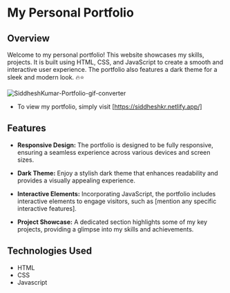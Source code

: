 # My Personal Portfolio
## Overview

Welcome to my personal portfolio! This website showcases my skills, projects. It is built using HTML, CSS, and JavaScript to create a smooth and interactive user experience. The portfolio also features a dark theme for a sleek and modern look. 🔥⭐

![SiddheshKumar-Portfolio-gif-converter](https://github.com/Siddheshkr/Siddhesh-Kumar/assets/84951276/ed199ddd-a84c-45f1-b7f6-68dbce8c9f83)


- To view my portfolio, simply visit [https://siddheshkr.netlify.app/]

## Features

- **Responsive Design:** The portfolio is designed to be fully responsive, ensuring a seamless experience across various devices and screen sizes.

- **Dark Theme:** Enjoy a stylish dark theme that enhances readability and provides a visually appealing experience.

- **Interactive Elements:** Incorporating JavaScript, the portfolio includes interactive elements to engage visitors, such as [mention any specific interactive features].

- **Project Showcase:** A dedicated section highlights some of my key projects, providing a glimpse into my skills and achievements.

## Technologies Used

- HTML
- CSS
- Javascript

